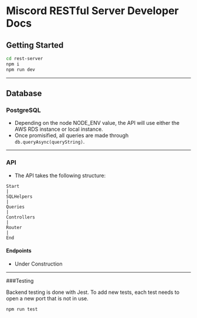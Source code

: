 # Miscord RESTful Server Developer Docs

## Getting Started

````bash
cd rest-server
npm i 
npm run dev
````
---
## Database

### PostgreSQL
  * Depending on the node NODE_ENV value, the API will use either the AWS RDS instance or local instance.
  * Once promisified, all queries are made through `db.queryAsync(queryString)`.

---
### API
* The API takes the following structure:

```plaintext
Start
|
SQLHelpers
|
Queries
|
Controllers
|
Router
|
End
```


#### Endpoints
* Under Construction

---
###Testing

Backend testing is done with Jest. To add new tests, each test needs to open a new port that is not in use.

```bash
npm run test
```


